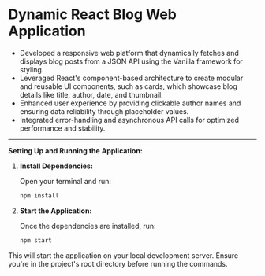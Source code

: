 # Dynamic React Blog Web Application

- Developed a responsive web platform that dynamically fetches and displays blog posts from a JSON API using the Vanilla framework for styling.
- Leveraged React's component-based architecture to create modular and reusable UI components, such as cards, which showcase blog details like title, author, date, and thumbnail.
- Enhanced user experience by providing clickable author names and ensuring data reliability through placeholder values.
- Integrated error-handling and asynchronous API calls for optimized performance and stability.

---

**Setting Up and Running the Application:**

1. **Install Dependencies:**

   Open your terminal and run:

   ```bash
   npm install
   ```

2. **Start the Application:**

   Once the dependencies are installed, run:

   ```bash
   npm start
   ```

This will start the application on your local development server. Ensure you're in the project's root directory before running the commands.
